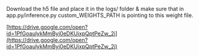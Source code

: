 Download the h5 file and place it in the logs/ folder & make sure that in app.py/inference.py custom_WEIGHTS_PATH is pointing to this weight file.   

[https://drive.google.com/open?id=1PfGoaulykMmByi0eDKUixpQptPeZw_2j](https://drive.google.com/open?id=1PfGoaulykMmByi0eDKUixpQptPeZw_2j)